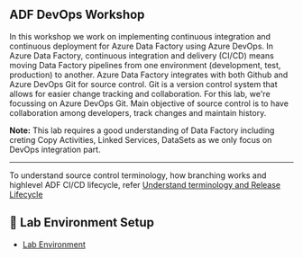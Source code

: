 **ADF DevOps Workshop**
-----------------------------------------------------------------------------------------------------------------------------------------------------------------
In this workshop we work on implementing continuous integration and continuous deployment for Azure Data Factory using Azure DevOps. In Azure Data Factory, continuous integration and delivery (CI/CD) means moving Data Factory pipelines from one environment (development, test, production) to another. Azure Data Factory integrates with both Github and Azure DevOps Git for source control. Git is a version control system that allows for easier change tracking and collaboration.  For this lab, we're focussing on Azure DevOps Git. Main objective of source control is to have collaboration among developers, track changes and maintain history. 

**Note:** This lab requires a good understanding of Data Factory including creting Copy Activities, Linked Services, DataSets as we only focus on DevOps integration part.

------------------------------------------------------------------------------------------------------------------------------------------------------------------

To understand source control terminology, how branching works and highlevel ADF CI/CD lifecycle, refer [Understand terminology and Release Lifecycle](Files/CICD-Documentation.md)

**🧪 Lab Environment Setup**
-----------------------------------------------------------------------------------------------------------------------------------------------------------------
+ [Lab Environment](modules/module00.md)

